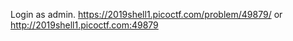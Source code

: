 Login as admin. https://2019shell1.picoctf.com/problem/49879/ or http://2019shell1.picoctf.com:49879


